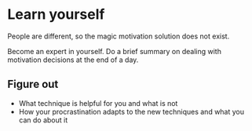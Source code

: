# Learn yourself

People are different, so the magic motivation solution does not exist.

Become an expert in yourself. Do a brief summary on dealing with motivation decisions at the end of a day.

## Figure out
* What technique is helpful for you and what is not
* How your procrastination adapts to the new techniques and what you can do about it

